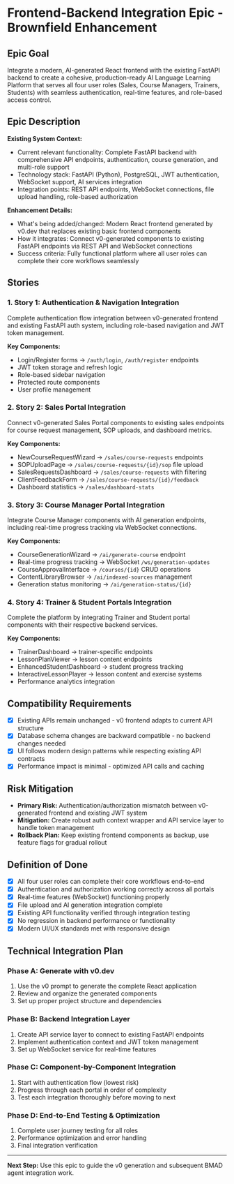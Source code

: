 # Frontend-Backend Integration Epic - Brownfield Enhancement

## Epic Goal

Integrate a modern, AI-generated React frontend with the existing FastAPI backend to create a cohesive, production-ready AI Language Learning Platform that serves all four user roles (Sales, Course Managers, Trainers, Students) with seamless authentication, real-time features, and role-based access control.

## Epic Description

**Existing System Context:**

- Current relevant functionality: Complete FastAPI backend with comprehensive API endpoints, authentication, course generation, and multi-role support
- Technology stack: FastAPI (Python), PostgreSQL, JWT authentication, WebSocket support, AI services integration
- Integration points: REST API endpoints, WebSocket connections, file upload handling, role-based authorization

**Enhancement Details:**

- What's being added/changed: Modern React frontend generated by v0.dev that replaces existing basic frontend components
- How it integrates: Connect v0-generated components to existing FastAPI endpoints via REST API and WebSocket connections
- Success criteria: Fully functional platform where all user roles can complete their core workflows seamlessly

## Stories

### 1. **Story 1: Authentication & Navigation Integration**
Complete authentication flow integration between v0-generated frontend and existing FastAPI auth system, including role-based navigation and JWT token management.

**Key Components:**
- Login/Register forms → `/auth/login`, `/auth/register` endpoints
- JWT token storage and refresh logic
- Role-based sidebar navigation
- Protected route components
- User profile management

### 2. **Story 2: Sales Portal Integration** 
Connect v0-generated Sales Portal components to existing sales endpoints for course request management, SOP uploads, and dashboard metrics.

**Key Components:**
- NewCourseRequestWizard → `/sales/course-requests` endpoints
- SOPUploadPage → `/sales/course-requests/{id}/sop` file upload
- SalesRequestsDashboard → `/sales/course-requests` with filtering
- ClientFeedbackForm → `/sales/course-requests/{id}/feedback`
- Dashboard statistics → `/sales/dashboard-stats`

### 3. **Story 3: Course Manager Portal Integration**
Integrate Course Manager components with AI generation endpoints, including real-time progress tracking via WebSocket connections.

**Key Components:**
- CourseGenerationWizard → `/ai/generate-course` endpoint
- Real-time progress tracking → WebSocket `/ws/generation-updates`
- CourseApprovalInterface → `/courses/{id}` CRUD operations
- ContentLibraryBrowser → `/ai/indexed-sources` management
- Generation status monitoring → `/ai/generation-status/{id}`

### 4. **Story 4: Trainer & Student Portals Integration**
Complete the platform by integrating Trainer and Student portal components with their respective backend services.

**Key Components:**
- TrainerDashboard → trainer-specific endpoints
- LessonPlanViewer → lesson content endpoints
- EnhancedStudentDashboard → student progress tracking
- InteractiveLessonPlayer → lesson content and exercise systems
- Performance analytics integration

## Compatibility Requirements

- [x] Existing APIs remain unchanged - v0 frontend adapts to current API structure
- [x] Database schema changes are backward compatible - no backend changes needed
- [x] UI follows modern design patterns while respecting existing API contracts
- [x] Performance impact is minimal - optimized API calls and caching

## Risk Mitigation

- **Primary Risk:** Authentication/authorization mismatch between v0-generated frontend and existing JWT system
- **Mitigation:** Create robust auth context wrapper and API service layer to handle token management
- **Rollback Plan:** Keep existing frontend components as backup, use feature flags for gradual rollout

## Definition of Done

- [x] All four user roles can complete their core workflows end-to-end
- [x] Authentication and authorization working correctly across all portals
- [x] Real-time features (WebSocket) functioning properly
- [x] File upload and AI generation integration complete
- [x] Existing API functionality verified through integration testing
- [x] No regression in backend performance or functionality
- [x] Modern UI/UX standards met with responsive design

## Technical Integration Plan

### Phase A: Generate with v0.dev
1. Use the v0 prompt to generate the complete React application
2. Review and organize the generated components
3. Set up proper project structure and dependencies

### Phase B: Backend Integration Layer
1. Create API service layer to connect to existing FastAPI endpoints
2. Implement authentication context and JWT token management
3. Set up WebSocket service for real-time features

### Phase C: Component-by-Component Integration
1. Start with authentication flow (lowest risk)
2. Progress through each portal in order of complexity
3. Test each integration thoroughly before moving to next

### Phase D: End-to-End Testing & Optimization
1. Complete user journey testing for all roles
2. Performance optimization and error handling
3. Final integration verification

---

**Next Step:** Use this epic to guide the v0 generation and subsequent BMAD agent integration work. 